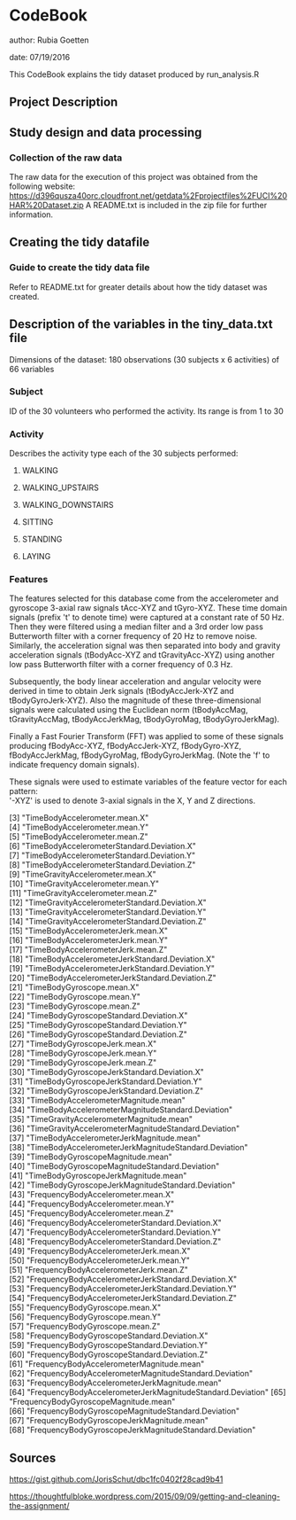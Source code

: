 # CodeBook
author: Rubia Goetten 

date: 07/19/2016

This CodeBook explains the tidy dataset produced by run_analysis.R
## Project Description

## Study design and data processing

### Collection of the raw data

The raw data for the execution of this project was obtained from the following website: 
https://d396qusza40orc.cloudfront.net/getdata%2Fprojectfiles%2FUCI%20HAR%20Dataset.zip
A README.txt is included in the zip file for further information.

## Creating the tidy datafile

### Guide to create the tidy data file

Refer to README.txt for greater details about how the tidy dataset was created.

## Description of the variables in the tiny_data.txt file

Dimensions of the dataset: 180 observations (30 subjects x 6 activities) of 66 variables

### Subject
ID of the 30 volunteers who performed the activity. Its range is from 1 to 30

### Activity
Describes the activity type each of the 30 subjects performed:

1. WALKING

2. WALKING_UPSTAIRS

3. WALKING_DOWNSTAIRS

4. SITTING

5. STANDING

6. LAYING

### Features
The features selected for this database come from the accelerometer and gyroscope 3-axial raw signals tAcc-XYZ and tGyro-XYZ. These time domain signals (prefix 't' to denote time) were captured at a constant rate of 50 Hz. Then they were filtered using a median filter and a 3rd order low pass Butterworth filter with a corner frequency of 20 Hz to remove noise. Similarly, the acceleration signal was then separated into body and gravity acceleration signals (tBodyAcc-XYZ and tGravityAcc-XYZ) using another low pass Butterworth filter with a corner frequency of 0.3 Hz. 

Subsequently, the body linear acceleration and angular velocity were derived in time to obtain Jerk signals (tBodyAccJerk-XYZ and tBodyGyroJerk-XYZ). Also the magnitude of these three-dimensional signals were calculated using the Euclidean norm (tBodyAccMag, tGravityAccMag, tBodyAccJerkMag, tBodyGyroMag, tBodyGyroJerkMag). 

Finally a Fast Fourier Transform (FFT) was applied to some of these signals producing fBodyAcc-XYZ, fBodyAccJerk-XYZ, fBodyGyro-XYZ, fBodyAccJerkMag, fBodyGyroMag, fBodyGyroJerkMag. (Note the 'f' to indicate frequency domain signals). 

These signals were used to estimate variables of the feature vector for each pattern:  
'-XYZ' is used to denote 3-axial signals in the X, Y and Z directions.

 [3] "TimeBodyAccelerometer.mean.X"                             
 [4] "TimeBodyAccelerometer.mean.Y"                             
 [5] "TimeBodyAccelerometer.mean.Z"                             
 [6] "TimeBodyAccelerometerStandard.Deviation.X"                
 [7] "TimeBodyAccelerometerStandard.Deviation.Y"                
 [8] "TimeBodyAccelerometerStandard.Deviation.Z"                
 [9] "TimeGravityAccelerometer.mean.X"                          
[10] "TimeGravityAccelerometer.mean.Y"                          
[11] "TimeGravityAccelerometer.mean.Z"                          
[12] "TimeGravityAccelerometerStandard.Deviation.X"             
[13] "TimeGravityAccelerometerStandard.Deviation.Y"             
[14] "TimeGravityAccelerometerStandard.Deviation.Z"             
[15] "TimeBodyAccelerometerJerk.mean.X"                         
[16] "TimeBodyAccelerometerJerk.mean.Y"                         
[17] "TimeBodyAccelerometerJerk.mean.Z"                         
[18] "TimeBodyAccelerometerJerkStandard.Deviation.X"            
[19] "TimeBodyAccelerometerJerkStandard.Deviation.Y"            
[20] "TimeBodyAccelerometerJerkStandard.Deviation.Z"            
[21] "TimeBodyGyroscope.mean.X"                                 
[22] "TimeBodyGyroscope.mean.Y"                                 
[23] "TimeBodyGyroscope.mean.Z"                                 
[24] "TimeBodyGyroscopeStandard.Deviation.X"                    
[25] "TimeBodyGyroscopeStandard.Deviation.Y"                    
[26] "TimeBodyGyroscopeStandard.Deviation.Z"                    
[27] "TimeBodyGyroscopeJerk.mean.X"                             
[28] "TimeBodyGyroscopeJerk.mean.Y"                             
[29] "TimeBodyGyroscopeJerk.mean.Z"                             
[30] "TimeBodyGyroscopeJerkStandard.Deviation.X"                
[31] "TimeBodyGyroscopeJerkStandard.Deviation.Y"                
[32] "TimeBodyGyroscopeJerkStandard.Deviation.Z"                
[33] "TimeBodyAccelerometerMagnitude.mean"                      
[34] "TimeBodyAccelerometerMagnitudeStandard.Deviation"         
[35] "TimeGravityAccelerometerMagnitude.mean"                   
[36] "TimeGravityAccelerometerMagnitudeStandard.Deviation"      
[37] "TimeBodyAccelerometerJerkMagnitude.mean"                  
[38] "TimeBodyAccelerometerJerkMagnitudeStandard.Deviation"     
[39] "TimeBodyGyroscopeMagnitude.mean"                          
[40] "TimeBodyGyroscopeMagnitudeStandard.Deviation"             
[41] "TimeBodyGyroscopeJerkMagnitude.mean"                      
[42] "TimeBodyGyroscopeJerkMagnitudeStandard.Deviation"         
[43] "FrequencyBodyAccelerometer.mean.X"                        
[44] "FrequencyBodyAccelerometer.mean.Y"                        
[45] "FrequencyBodyAccelerometer.mean.Z"                        
[46] "FrequencyBodyAccelerometerStandard.Deviation.X"           
[47] "FrequencyBodyAccelerometerStandard.Deviation.Y"           
[48] "FrequencyBodyAccelerometerStandard.Deviation.Z"           
[49] "FrequencyBodyAccelerometerJerk.mean.X"                    
[50] "FrequencyBodyAccelerometerJerk.mean.Y"                    
[51] "FrequencyBodyAccelerometerJerk.mean.Z"                    
[52] "FrequencyBodyAccelerometerJerkStandard.Deviation.X"       
[53] "FrequencyBodyAccelerometerJerkStandard.Deviation.Y"       
[54] "FrequencyBodyAccelerometerJerkStandard.Deviation.Z"       
[55] "FrequencyBodyGyroscope.mean.X"                            
[56] "FrequencyBodyGyroscope.mean.Y"                            
[57] "FrequencyBodyGyroscope.mean.Z"                            
[58] "FrequencyBodyGyroscopeStandard.Deviation.X"               
[59] "FrequencyBodyGyroscopeStandard.Deviation.Y"               
[60] "FrequencyBodyGyroscopeStandard.Deviation.Z"               
[61] "FrequencyBodyAccelerometerMagnitude.mean"                 
[62] "FrequencyBodyAccelerometerMagnitudeStandard.Deviation"    
[63] "FrequencyBodyAccelerometerJerkMagnitude.mean"             
[64] "FrequencyBodyAccelerometerJerkMagnitudeStandard.Deviation"
[65] "FrequencyBodyGyroscopeMagnitude.mean"                     
[66] "FrequencyBodyGyroscopeMagnitudeStandard.Deviation"        
[67] "FrequencyBodyGyroscopeJerkMagnitude.mean"                 
[68] "FrequencyBodyGyroscopeJerkMagnitudeStandard.Deviation" 

## Sources
https://gist.github.com/JorisSchut/dbc1fc0402f28cad9b41

https://thoughtfulbloke.wordpress.com/2015/09/09/getting-and-cleaning-the-assignment/
